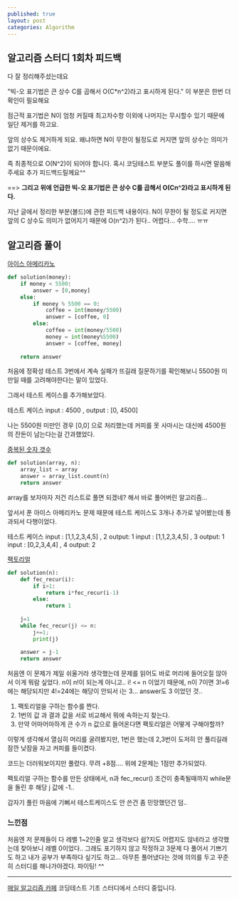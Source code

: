 ```yaml
---
published: true
layout: post
categories: Algorithm
---
```


## 알고리즘 스터디 1회차 피드백
다 잘 정리해주셨는데요

"빅-오 표기법은 큰 상수 C를 곱해서 O(C*n^2)라고 표시하게 된다." 이 부분은 한번 더 확인이 필요해요

점근적 표기법은 N이 엄청 커질때 최고차수항 이외에 나머지는 무시할수 있기 때문에 일단 제거를 하고요.

앞의 상수도 제거하게 되요. 왜냐하면 N이 무한이 될정도로 커지면 앞의 상수는 의미가 없기 때문이에요.

즉 최종적으로 O(N^2)이 되어야 합니다. 혹시 코딩테스트 부분도 풀이를 하시면 말씀해주세요 추가 피드백드릴께요^^

==> **그리고 위에 언급한 빅-오 표기법은 큰 상수 C를 곱해서 O(Cn^2)라고 표시하게 된다.**

지난 글에서 정리한 부분(볼드)에 관한 피드백 내용이다. N이 무한이 될 정도로 커지면 앞의 C 상수도 의미가 없어지기 때문에 O(n^2)가 된다.. 어렵다... 수학.... ㅠㅠ


## 알고리즘 풀이

[아이스 아메리카노](https://school.programmers.co.kr/learn/courses/30/lessons/120819)

```python
def solution(money):
    if money < 5500:
        answer = [0,money]
    else:
        if money % 5500 == 0:
            coffee = int(money/5500)
            answer = [coffee, 0]
        else:
            coffee = int(money/5500)
            money = int(money%5500)
            answer = [coffee, money]
    
    return answer
```

처음에 정확성 테스트 3번에서 계속 실패가 뜨길래 질문하기를 확인해보니 5500원 미만일 때를 고려해야한다는 말이 있었다.

그래서 테스트 케이스를 추가해보았다.

테스트 케이스
input : 4500 , output : [0, 4500]

나는 5500원 미만인 경우 [0,0] 으로 처리했는데 커피를 못 사마시는 대신에 4500원의 잔돈이 남는다는걸 간과했었다.

[중복된 숫자 갯수](https://school.programmers.co.kr/learn/courses/30/lessons/120583)

```python
def solution(array, n):
    array_list = array
    answer = array_list.count(n)
    return answer
```

array를 보자마자 저건 리스트로 풀면 되겠네? 해서 바로 풀어버린 알고리즘...

앞서서 푼 아이스 아메리카노 문제 때문에 테스트 케이스도 3개나 추가로 넣어봤는데 통과되서 다행이었다.

테스트 케이스
input : [1,1,2,3,4,5] , 2 output: 1
input : [1,1,2,3,4,5] , 3 output: 1
input : [0,2,3,4,4] , 4 output: 2

[팩토리얼](https://school.programmers.co.kr/learn/courses/30/lessons/120848)

```python
def solution(n):
    def fec_recur(i):
        if i>1:
            return i*fec_recur(i-1)
        else:
            return 1
    
    j=1
    while fec_recur(j) <= n:
        j+=1;
        print(j)
        
    answer = j-1
    return answer
```
처음엔 이 문제가 제일 쉬울거라 생각했는데 문제를 읽어도 바로 머리에 들어오질 않아서 이게 뭐람 싶었다. n이 n!이 되는게 아니고.. i! <= n 이었기 때문에,
n이 7이면 3!=6에는 해당되지만 4!=24에는 해당이 안되서 i는 3... answer도 3 이었던 것..

1. 팩토리얼을 구하는 함수를 짠다.
2. 1번의 값 과 결과 값을 서로 비교해서 뭐에 속하는지 찾는다.
3. 만약 어마어마하게 큰 수가 n 값으로 들어온다면 팩토리얼은 어떻게 구해야할까?

이렇게 생각해서 열심히 머리를 굴려봤지만, 1번은 했는데 2,3번이 도저히 안 풀리길래 잠깐 낮잠을 자고 커피를 들이켰다.

코드는 더러워보이지만 풀렸다. 무려 +8점.... 위에 2문제는 1점만 추가되었다.

팩토리얼 구하는 함수를 만든 상태에서, n과 fec_recur() 조건이 충족될때까지 while문을 돌린 후 해당 j 값에 -1..

갑자기 풀린 마음에 기뻐서 테스트케이스도 안 쓴건 좀 민망했던건 덤..

### 느낀점
처음엔 저 문제들이 다 레벨 1~2인줄 알고 생각보다 쉽?지도 어렵지도 않네라고 생각했는데 찾아보니 레벨 0이었다..
그래도 포기하지 않고 작정하고 3문제 다 풀어서 기쁘기도 하고 내가 공부가 부족하다 싶기도 하고... 아무튼 풀어냈다는 것에 의의를 두고 꾸준히 스터디를 해나가야겠다. 파이팅! ^^

---

[매일 알고리즘 카페](https://cafe.naver.com/dremdeveloper/948) 코딩테스트 기초 스터디에서 스터디 중입니다.
